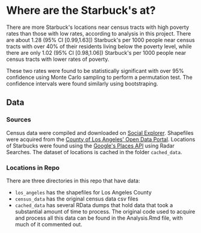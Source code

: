 # Where are the Starbuck's at?
There are more Starbuck's locations near census tracts with high poverty rates
than those with low rates, according to analysis in this project. There are
about 1.28 (95% CI [0.99,1.63]) Starbuck's per 1000 people near census tracts
with over 40% of their residents living below the poverty level, while there
are only 1.02 (95% CI [0.98,1.06]) Starbuck's per 1000 people near census tracts
with lower rates of poverty.

These two rates were found to be statistically significant with over 95%
confidence using Monte Carlo sampling to perform a permutation test. The
confidence intervals were found similarly using bootstraping.

## Data
### Sources
Census data were compiled and downloaded on [Social Explorer](http://www.socialexplorer.com).
Shapefiles were acquired from the [County of Los Angeles' Open Data Portal](https://data.lacounty.gov/Geospatial/Census-Tracts-2010/ay2y-b9rg).
Locations of Starbucks were found using the [Google's Places API](https://developers.google.com/places/webservice/) using Radar Searches. The dataset of locations is cached in the folder `cached_data`.

### Locations in Repo
There are three directories in this repo that have data:

* `los_angeles` has the shapefiles for Los Angeles County
* `census_data` has the original census data csv files
* `cached_data` has several RData dumps that hold data that took a substantial
  amount of time to process. The original code used to acquire and process all
  this data can be found in the Analysis.Rmd file, with much of it commented
  out.